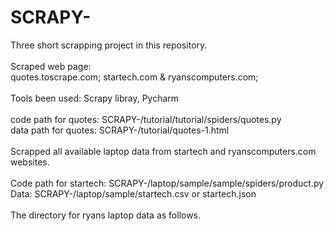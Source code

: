 # SCRAPY-
Three short scrapping project in this repository.\
\
Scraped web page:\
quotes.toscrape.com; startech.com & ryanscomputers.com; \
\
Tools been used: Scrapy libray, Pycharm\
\
code path for quotes: SCRAPY-/tutorial/tutorial/spiders/quotes.py\
data path for quotes: SCRAPY-/tutorial/quotes-1.html\
\
Scrapped all available laptop data  from startech and ryanscomputers.com websites.\
\
Code path for startech: SCRAPY-/laptop/sample/sample/spiders/product.py\
Data: SCRAPY-/laptop/sample/startech.csv or startech.json\
\
The directory for ryans laptop data as follows.
